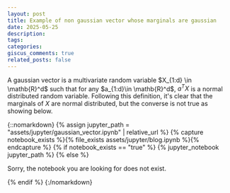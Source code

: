 ```yaml
---
layout: post
title: Example of non gaussian vector whose marginals are gaussian
date: 2025-05-25
description: 
tags: 
categories: 
giscus_comments: true
related_posts: false
---
```


A gaussian vector is a multivariate random variable $X_{1:d} \in \mathb{R}^d$ such that for any $a_{1:d}\in \mathb{R}^d$, $a^T X$ is a normal distributed random variable. 
Following this definition, it's clear that the marginals of $X$ are normal distributed, but the converse is not true as showing below.

{::nomarkdown}
{% assign jupyter_path = "assets/jupyter/gaussian_vector.ipynb" | relative_url %}
{% capture notebook_exists %}{% file_exists assets/jupyter/blog.ipynb %}{% endcapture %}
{% if notebook_exists == "true" %}
{% jupyter_notebook jupyter_path %}
{% else %}

<p>Sorry, the notebook you are looking for does not exist.</p>
{% endif %}
{:/nomarkdown}
